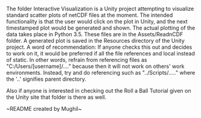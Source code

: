 The folder Interactive Visualization is a Unity project attempting to visualize standard scatter plots of netCDF files at the moment. The intended functionality is that the user would click on the plot in Unity, and the next timestamped plot would be generated and shown. The actual plotting of the data takes place in Python 3.5. These files are in the Assets/ReadnCDF folder. A generated plot is saved in the Resources directory of the Unity project.
A word of recommendation: If anyone checks this out and decides to work on it, it would be preferred if all the file references and local instead of static. In other words, refrain from referencing files as "C:/Users/[username]/...." because then it will not work on others' work environments. Instead, try and do referencing such as "../Scripts/....." where the '..' signifies parent directory.

Also if anyone is interested in checking out the Roll a Ball Tutorial given on the Unity site that folder is there as well.

~README created by Mughil~

